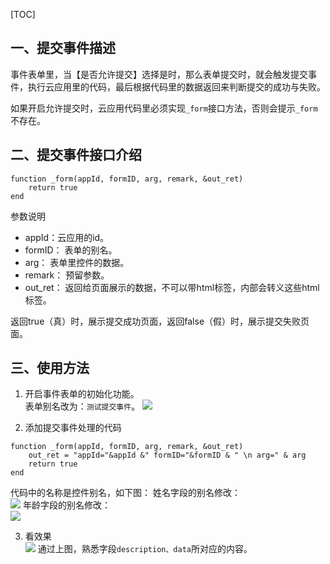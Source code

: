 
[TOC]

## 一、提交事件描述
事件表单里，当【是否允许提交】选择是时，那么表单提交时，就会触发提交事件，执行云应用里的代码，最后根据代码里的数据返回来判断提交的成功与失败。

如果开启允许提交时，云应用代码里必须实现`_form`接口方法，否则会提示`_form`不存在。

## 二、提交事件接口介绍
~~~
function _form(appId, formID, arg, remark, &out_ret)
	return true
end
~~~
参数说明
* appId：云应用的id。
* formID： 表单的别名。
* arg： 表单里控件的数据。
* remark： 预留参数。
* out_ret： 返回给页面展示的数据，不可以带html标签，内部会转义这些html标签。

返回true（真）时，展示提交成功页面，返回false（假）时，展示提交失败页面。


## 三、使用方法
1. 开启事件表单的初始化功能。<br>
表单别名改为：`测试提交事件`。
![](http://docfiles.baibaoyun.com/FuxzNVQ_xW3QdEF1rTlAyFnXA7hR)



2. 添加提交事件处理的代码
~~~
function _form(appId, formID, arg, remark, &out_ret)
    out_ret = "appId="&appId &" formID="&formID & " \n arg=" & arg
	return true
end
~~~
代码中的名称是控件别名，如下图：
姓名字段的别名修改：<br>
![](http://docfiles.baibaoyun.com/FsnG-MbU0ezAW0oFI0ayaIiaant7)
年龄字段的别名修改：<br>
![](http://docfiles.baibaoyun.com/FuZ5qmptX_hMlnuKyA7eSbOjTfPl)


3. 看效果 <br>
![](http://docfiles.baibaoyun.com/FvzcAe_Bv8zCcF2SLvIknkaSFoGY)
通过上图，熟悉字段`description、data`所对应的内容。









